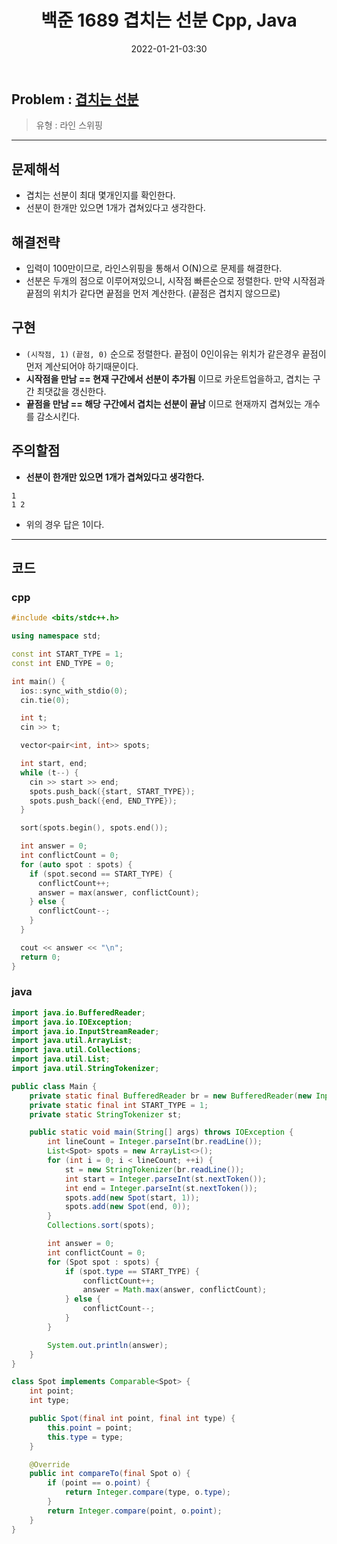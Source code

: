 ﻿---
title: 백준 1689 겹치는 선분 Cpp, Java
date: 2022-01-21-03:30
categories:
- PS

tags:
- baekjoon
- PS
- Problem Solve
- Line Sweep


---

## Problem : [겹치는 선분](https://www.acmicpc.net/problem/1689)
> 유형 : 라인 스위핑

---

## 문제해석
- 겹치는 선분이 최대 몇개인지를 확인한다.
- 선분이 한개만 있으면 1개가 겹쳐있다고 생각한다.

## 해결전략
- 입력이 100만이므로, 라인스위핑을 통해서 O(N)으로 문제를 해결한다.
- 선분은 두개의 점으로 이루어져있으니, 시작점 빠른순으로 정렬한다. 만약 시작점과 끝점의 위치가 같다면 끝점을 먼저 계산한다. (끝점은 겹치지 않으므로)

## 구현
- `(시작점, 1)` `(끝점, 0)` 순으로 정렬한다. 끝점이 0인이유는 위치가 같은경우 끝점이 먼저 계산되어야 하기때문이다.
- **시작점을 만남 == 현재 구간에서 선분이 추가됨** 이므로 카운트업을하고, 겹치는 구간 최댓값을 갱신한다.
- **끝점을 만남 == 해당 구간에서 겹치는 선분이 끝남** 이므로 현재까지 겹쳐있는 개수를 감소시킨다.

## 주의할점
- **선분이 한개만 있으면 1개가 겹쳐있다고 생각한다.**

```
1
1 2
```

- 위의 경우 답은 1이다.

---

## 코드

### cpp

```c++
#include <bits/stdc++.h>

using namespace std;

const int START_TYPE = 1;
const int END_TYPE = 0;

int main() {
  ios::sync_with_stdio(0);
  cin.tie(0);

  int t;
  cin >> t;

  vector<pair<int, int>> spots;

  int start, end;
  while (t--) {
    cin >> start >> end;
    spots.push_back({start, START_TYPE});
    spots.push_back({end, END_TYPE});
  }

  sort(spots.begin(), spots.end());

  int answer = 0;
  int conflictCount = 0;
  for (auto spot : spots) {
    if (spot.second == START_TYPE) {
      conflictCount++;
      answer = max(answer, conflictCount);
    } else {
      conflictCount--;
    }
  }

  cout << answer << "\n";
  return 0;
}
```

### java

```java
import java.io.BufferedReader;
import java.io.IOException;
import java.io.InputStreamReader;
import java.util.ArrayList;
import java.util.Collections;
import java.util.List;
import java.util.StringTokenizer;

public class Main {
    private static final BufferedReader br = new BufferedReader(new InputStreamReader(System.in));
    private static final int START_TYPE = 1;
    private static StringTokenizer st;

    public static void main(String[] args) throws IOException {
        int lineCount = Integer.parseInt(br.readLine());
        List<Spot> spots = new ArrayList<>();
        for (int i = 0; i < lineCount; ++i) {
            st = new StringTokenizer(br.readLine());
            int start = Integer.parseInt(st.nextToken());
            int end = Integer.parseInt(st.nextToken());
            spots.add(new Spot(start, 1));
            spots.add(new Spot(end, 0));
        }
        Collections.sort(spots);

        int answer = 0;
        int conflictCount = 0;
        for (Spot spot : spots) {
            if (spot.type == START_TYPE) {
                conflictCount++;
                answer = Math.max(answer, conflictCount);
            } else {
                conflictCount--;
            }
        }

        System.out.println(answer);
    }
}

class Spot implements Comparable<Spot> {
    int point;
    int type;

    public Spot(final int point, final int type) {
        this.point = point;
        this.type = type;
    }

    @Override
    public int compareTo(final Spot o) {
        if (point == o.point) {
            return Integer.compare(type, o.type);
        }
        return Integer.compare(point, o.point);
    }
}
```
